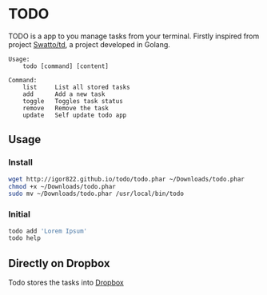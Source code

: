 # TODO

TODO is a app to you manage tasks from your terminal.
Firstly inspired from project [Swatto/td](https://github.com/Swatto/td), a project developed in Golang.

```
Usage:
    todo [command] [content]

Command:
    list	 List all stored tasks
    add		 Add a new task
    toggle	 Toggles task status
    remove	 Remove the task
	update	 Self update todo app
```

## Usage

### Install

```bash
wget http://igor822.github.io/todo/todo.phar ~/Downloads/todo.phar
chmod +x ~/Downloads/todo.phar
sudo mv ~/Downloads/todo.phar /usr/local/bin/todo
```

### Initial

```bash
todo add 'Lorem Ipsum'
todo help
```

## Directly on Dropbox

Todo stores the tasks into [Dropbox](http://dropbox.com)